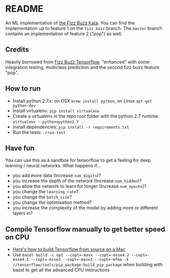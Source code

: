 # README

An ML implementation of [the Fizz Buzz Kata](http://agilekatas.co.uk/katas/FizzBuzz-Kata). You can find the
implementation up to feature 1 on the `fizz_buzz` branch. The `master` branch contains an implementation of
feature 2 ("pop") as well.

## Credits

Heavily borrowed from [Fizz Buzz Tensorflow](https://github.com/joelgrus/fizz-buzz-tensorflow),
"enhanced" with some integration testing, multiclass prediction and the second fizz buzz feature "pop".

## How to run
* Install python 2.7.x: on OSX `brew install python`, on Linux `apt-get python-dev`
* Install virtualenv: `pip install virtualenv`
* Create a virtualenv in the repo root folder with the python 2.7 runtime: `virtualenv --python=python2.7 .`
* Install dependencies: `pip install -r requirements.txt`
* Run the tests: `./run-test`

## Have fun
You can use this as a sandbox for tensorflow to get a feeling for deep learning / neural networks.
What happens if...
 *  you add more data (Increase `num_digits`)?
 *  you increase the depth of the network (Increase `num_hidden`)?
 *  you allow the network to learn for longer (Increase `num_epochs`)?
 *  you change the `learning_rate`?
 *  you change the `batch_size`?
 *  you change the optimisation method?
 *  you increase the complexity of the model by adding more or different layers in?

## Compile Tensorflow manually to get better speed on CPU
* [Here's how to build Tensorflow from source on a Mac](https://www.tensorflow.org/install/install_sources)
* Use `bazel build -c opt --copt=-mavx --copt=-msse4.2 --copt=-msse4.1 --copt=-msse3 --copt=-mavx2 --copt=-mfma -k //tensorflow/tools/pip_package:build_pip_package` when building with bazel to get all the advanced CPU instructions
